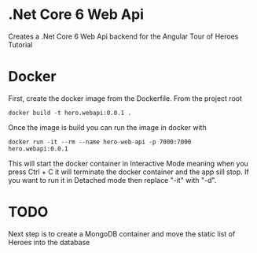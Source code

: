 # .Net Core 6 Web Api

Creates a .Net Core 6 Web Api backend for the Angular Tour of Heroes Tutorial

# Docker 
First, create the docker image from the Dockerfile. From the project root
```text
docker build -t hero.webapi:0.0.1 .
```
Once the image is build you can run the image in docker with
```text
docker run -it --rm --name hero-web-api -p 7000:7000  hero.webapi:0.0.1
```
This will start the docker container in Interactive Mode meaning when you press Ctrl + C it will terminate the docker container and the app sill stop. If you want to run it in Detached mode then replace "-it" with "-d".

# TODO
Next step is to create a MongoDB container and move the static list of Heroes into the database
